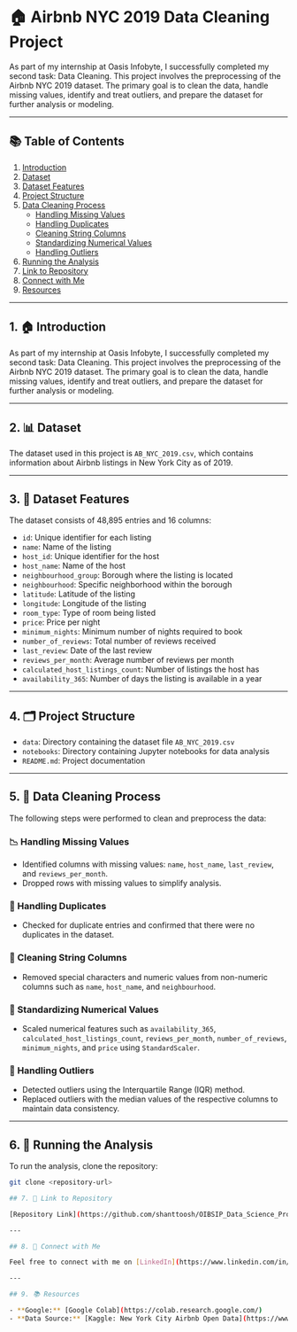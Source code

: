 
# 🏠 Airbnb NYC 2019 Data Cleaning Project

As part of my internship at Oasis Infobyte, I successfully completed my second task: Data Cleaning. This project involves the preprocessing of the Airbnb NYC 2019 dataset. The primary goal is to clean the data, handle missing values, identify and treat outliers, and prepare the dataset for further analysis or modeling.

---

## 📚 Table of Contents

1. [Introduction](#-introduction)
2. [Dataset](#-dataset)
3. [Dataset Features](#-dataset-features)
4. [Project Structure](#-project-structure)
5. [Data Cleaning Process](#-data-cleaning-process)
   - [Handling Missing Values](#-handling-missing-values)
   - [Handling Duplicates](#-handling-duplicates)
   - [Cleaning String Columns](#-cleaning-string-columns)
   - [Standardizing Numerical Values](#-standardizing-numerical-values)
   - [Handling Outliers](#-handling-outliers)
6. [Running the Analysis](#-running-the-analysis)
7. [Link to Repository](#-link-to-repository)
8. [Connect with Me](#-connect-with-me)
9. [Resources](#-resources)

---

## 1. 🏠 Introduction

As part of my internship at Oasis Infobyte, I successfully completed my second task: Data Cleaning. This project involves the preprocessing of the Airbnb NYC 2019 dataset. The primary goal is to clean the data, handle missing values, identify and treat outliers, and prepare the dataset for further analysis or modeling.

---

## 2. 📊 Dataset

The dataset used in this project is `AB_NYC_2019.csv`, which contains information about Airbnb listings in New York City as of 2019.

---

## 3. 📑 Dataset Features

The dataset consists of 48,895 entries and 16 columns:

- `id`: Unique identifier for each listing
- `name`: Name of the listing
- `host_id`: Unique identifier for the host
- `host_name`: Name of the host
- `neighbourhood_group`: Borough where the listing is located
- `neighbourhood`: Specific neighborhood within the borough
- `latitude`: Latitude of the listing
- `longitude`: Longitude of the listing
- `room_type`: Type of room being listed
- `price`: Price per night
- `minimum_nights`: Minimum number of nights required to book
- `number_of_reviews`: Total number of reviews received
- `last_review`: Date of the last review
- `reviews_per_month`: Average number of reviews per month
- `calculated_host_listings_count`: Number of listings the host has
- `availability_365`: Number of days the listing is available in a year

---

## 4. 🗂 Project Structure

- `data`: Directory containing the dataset file `AB_NYC_2019.csv`
- `notebooks`: Directory containing Jupyter notebooks for data analysis
- `README.md`: Project documentation

---

## 5. 🧹 Data Cleaning Process

The following steps were performed to clean and preprocess the data:

### 📉 Handling Missing Values

- Identified columns with missing values: `name`, `host_name`, `last_review`, and `reviews_per_month`.
- Dropped rows with missing values to simplify analysis.

### 🔄 Handling Duplicates

- Checked for duplicate entries and confirmed that there were no duplicates in the dataset.

### 🧽 Cleaning String Columns

- Removed special characters and numeric values from non-numeric columns such as `name`, `host_name`, and `neighbourhood`.

### 🔢 Standardizing Numerical Values

- Scaled numerical features such as `availability_365`, `calculated_host_listings_count`, `reviews_per_month`, `number_of_reviews`, `minimum_nights`, and `price` using `StandardScaler`.

### 📏 Handling Outliers

- Detected outliers using the Interquartile Range (IQR) method.
- Replaced outliers with the median values of the respective columns to maintain data consistency.

---

## 6. 🚀 Running the Analysis

To run the analysis, clone the repository:

```bash
git clone <repository-url>

## 7. 📌 Link to Repository

[Repository Link](https://github.com/shanttoosh/OIBSIP_Data_Science_Projects/tree/main/OIBSIP_Task_1)

---

## 8. 🤝 Connect with Me

Feel free to connect with me on [LinkedIn](https://www.linkedin.com/in/shanttoosh-v-470484289/) and follow my journey in data analytics and visualization!

---

## 9. 📚 Resources

- **Google:** [Google Colab](https://colab.research.google.com/)
- **Data Source:** [Kaggle: New York City Airbnb Open Data](https://www.kaggle.com/datasets/dgomonov/new-york-city-airbnb-open-data)





   
